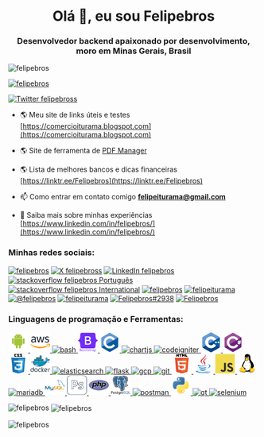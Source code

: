 <h1 align="center">Olá 👋, eu sou Felipebros</h1>
<h3 align="center">Desenvolvedor backend apaixonado por desenvolvimento, moro em Minas Gerais, Brasil</h3>

<p align="left"> <img src="https://komarev.com/ghpvc/?username=felipebros&label=Profile%20views&color=0e75b6&style=flat-square&label=Visualizações+do+perfil" alt="felipebros" /> </p>

<p align="left"> <a href="https://github.com/ryo-ma/github-profile-trophy"><img src="https://github-profile-trophy.vercel.app/?username=felipebros" alt="felipebros" /></a> </p>

<p align="left"> <a href="https://twitter.com/felipebross" target="_blank"><img src="https://img.shields.io/twitter/follow/felipebross?logo=twitter&style=for-the-badge" alt="Twitter felipebross" title="Twitter felipebross" /></a> </p>

- 🌎 Meu site de links úteis e testes [https://comercioiturama.blogspot.com](https://comercioiturama.blogspot.com)

- 🌎 Site de ferramenta de [PDF Manager](https://pdfmanageronline.blogspot.com/p/merge-pdf-file.html)

- 🌎 Lista de melhores bancos e dicas financeiras [https://linktr.ee/Felipebros](https://linktr.ee/Felipebros)

- 📫 Como entrar em contato comigo **felipeiturama@gmail.com**

- 📄 Saiba mais sobre minhas experiências [https://www.linkedin.com/in/felipebros/](https://www.linkedin.com/in/felipebros/)

<!-- ### Blogs posts -->
<!-- BLOG-POST-LIST:START -->
<!-- BLOG-POST-LIST:END -->

<h3 align="left">Minhas redes sociais:</h3>
<p align="left">
<a href="https://dev.to/felipebros" target="_blank"><img align="center" src="https://cdn.jsdelivr.net/npm/simple-icons@3.0.1/icons/dev-dot-to.svg" alt="felipebros" height="30" width="40" /></a>
<a href="https://x.com/felipebross" target="blank"><img align="center" src="https://upload.wikimedia.org/wikipedia/commons/5/53/X_logo_2023_original.svg" alt="X felipebross" title="X felipebross" height="30" width="40" /></a>
<a href="https://linkedin.com/in/felipebros" target="blank"><img align="center" src="https://raw.githubusercontent.com/rahuldkjain/github-profile-readme-generator/master/src/images/icons/Social/linked-in-alt.svg" alt="LinkedIn felipebros" title="LinkedIn felipebros" height="30" width="40" /></a>
<a href="https://pt.stackoverflow.com/users/96918/felipebros" target="blank"><img align="center" src="https://raw.githubusercontent.com/rahuldkjain/github-profile-readme-generator/master/src/images/icons/Social/stack-overflow.svg" alt="stackoverflow felipebros Português" title="stackoverflow felipebros Português" height="30" width="40" /></a>
<a href="https://stackoverflow.com/users/10386610/felipebros" target="blank"><img align="center" src="https://raw.githubusercontent.com/rahuldkjain/github-profile-readme-generator/master/src/images/icons/Social/stack-overflow.svg" alt="stackoverflow felipebros International" title="stackoverflow felipebros International" height="30" width="40" /></a>
<a href="https://fb.com/felipebros" target="blank"><img align="center" src="https://raw.githubusercontent.com/rahuldkjain/github-profile-readme-generator/master/src/images/icons/Social/facebook.svg" alt="felipebros" height="30" width="40" /></a>
<a href="https://instagram.com/felipeiturama" target="blank"><img align="center" src="https://raw.githubusercontent.com/rahuldkjain/github-profile-readme-generator/master/src/images/icons/Social/instagram.svg" alt="felipeiturama" height="30" width="40" /></a>
<a href="https://medium.com/@felipebros" target="blank"><img align="center" src="https://raw.githubusercontent.com/rahuldkjain/github-profile-readme-generator/master/src/images/icons/Social/medium.svg" alt="@felipebros" height="30" width="40" /></a>
<a href="https://www.youtube.com/felipeiturama" target="blank"><img align="center" src="https://raw.githubusercontent.com/rahuldkjain/github-profile-readme-generator/master/src/images/icons/Social/youtube.svg" alt="felipeiturama" height="30" width="40" /></a>
<a href="https://discord.gg/Felipebros#2938" target="blank"><img align="center" src="https://raw.githubusercontent.com/rahuldkjain/github-profile-readme-generator/master/src/images/icons/Social/discord.svg" alt="Felipebros#2938" height="30" width="40" /></a>
<a href="https://glasp.co/#/Felipebros" target="blank"><img align="center" src="https://glasp.co/icon.png" alt="Felipebros" height="30" width="30" /></a>
</p>

<h3 align="left">Linguagens de programação e Ferramentas:</h3>
<p align="left"> <a href="https://developer.android.com" target="_blank"> <img src="https://raw.githubusercontent.com/devicons/devicon/master/icons/android/android-original-wordmark.svg" alt="android" width="40" height="40"/> </a> <a href="https://aws.amazon.com" target="_blank"> <img src="https://raw.githubusercontent.com/devicons/devicon/master/icons/amazonwebservices/amazonwebservices-original-wordmark.svg" alt="aws" width="40" height="40"/> </a> <a href="https://www.gnu.org/software/bash/" target="_blank"> <img src="https://www.vectorlogo.zone/logos/gnu_bash/gnu_bash-icon.svg" alt="bash" width="40" height="40"/> </a> <a href="https://getbootstrap.com" target="_blank"> <img src="https://raw.githubusercontent.com/devicons/devicon/master/icons/bootstrap/bootstrap-plain-wordmark.svg" alt="bootstrap" width="40" height="40"/> </a> <a href="https://www.cprogramming.com/" target="_blank"> <img src="https://raw.githubusercontent.com/devicons/devicon/master/icons/c/c-original.svg" alt="c" width="40" height="40"/> </a> <a href="https://www.chartjs.org" target="_blank"> <img src="https://www.chartjs.org/media/logo-title.svg" alt="chartjs" width="40" height="40"/> </a> <a href="https://codeigniter.com" target="_blank"> <img src="https://cdn.worldvectorlogo.com/logos/codeigniter.svg" alt="codeigniter" width="40" height="40"/> </a> <a href="https://www.w3schools.com/cpp/" target="_blank"> <img src="https://raw.githubusercontent.com/devicons/devicon/master/icons/cplusplus/cplusplus-original.svg" alt="cplusplus" width="40" height="40"/> </a> <a href="https://www.w3schools.com/cs/" target="_blank"> <img src="https://raw.githubusercontent.com/devicons/devicon/master/icons/csharp/csharp-original.svg" alt="csharp" width="40" height="40"/> </a> <a href="https://www.w3schools.com/css/" target="_blank"> <img src="https://raw.githubusercontent.com/devicons/devicon/master/icons/css3/css3-original-wordmark.svg" alt="css3" width="40" height="40"/> </a> <a href="https://www.docker.com/" target="_blank"> <img src="https://raw.githubusercontent.com/devicons/devicon/master/icons/docker/docker-original-wordmark.svg" alt="docker" width="40" height="40"/> </a> <a href="https://www.elastic.co" target="_blank"> <img src="https://www.vectorlogo.zone/logos/elastic/elastic-icon.svg" alt="elasticsearch" width="40" height="40"/> </a> <a href="https://flask.palletsprojects.com/" target="_blank"> <img src="https://www.vectorlogo.zone/logos/pocoo_flask/pocoo_flask-icon.svg" alt="flask" width="40" height="40"/> </a> <a href="https://cloud.google.com" target="_blank"> <img src="https://www.vectorlogo.zone/logos/google_cloud/google_cloud-icon.svg" alt="gcp" width="40" height="40"/> </a> <a href="https://git-scm.com/" target="_blank"> <img src="https://www.vectorlogo.zone/logos/git-scm/git-scm-icon.svg" alt="git" width="40" height="40"/> </a> <a href="https://www.w3.org/html/" target="_blank"> <img src="https://raw.githubusercontent.com/devicons/devicon/master/icons/html5/html5-original-wordmark.svg" alt="html5" width="40" height="40"/> </a> <a href="https://www.java.com" target="_blank"> <img src="https://raw.githubusercontent.com/devicons/devicon/master/icons/java/java-original.svg" alt="java" width="40" height="40"/> </a> <a href="https://developer.mozilla.org/en-US/docs/Web/JavaScript" target="_blank"> <img src="https://raw.githubusercontent.com/devicons/devicon/master/icons/javascript/javascript-original.svg" alt="javascript" width="40" height="40"/> </a> <a href="https://www.linux.org/" target="_blank"> <img src="https://raw.githubusercontent.com/devicons/devicon/master/icons/linux/linux-original.svg" alt="linux" width="40" height="40"/> </a> <a href="https://mariadb.org/" target="_blank"> <img src="https://www.vectorlogo.zone/logos/mariadb/mariadb-icon.svg" alt="mariadb" width="40" height="40"/> </a> <a href="https://www.mysql.com/" target="_blank"> <img src="https://raw.githubusercontent.com/devicons/devicon/master/icons/mysql/mysql-original-wordmark.svg" alt="mysql" width="40" height="40"/> </a> <a href="https://www.photoshop.com/en" target="_blank"> <img src="https://raw.githubusercontent.com/devicons/devicon/master/icons/photoshop/photoshop-line.svg" alt="photoshop" width="40" height="40"/> </a> <a href="https://www.php.net" target="_blank"> <img src="https://raw.githubusercontent.com/devicons/devicon/master/icons/php/php-original.svg" alt="php" width="40" height="40"/> </a> <a href="https://www.postgresql.org" target="_blank"> <img src="https://raw.githubusercontent.com/devicons/devicon/master/icons/postgresql/postgresql-original-wordmark.svg" alt="postgresql" width="40" height="40"/> </a> <a href="https://postman.com" target="_blank"> <img src="https://www.vectorlogo.zone/logos/getpostman/getpostman-icon.svg" alt="postman" width="40" height="40"/> </a> <a href="https://www.python.org" target="_blank"> <img src="https://raw.githubusercontent.com/devicons/devicon/master/icons/python/python-original.svg" alt="python" width="40" height="40"/> </a> <a href="https://www.qt.io/" target="_blank"> <img src="https://upload.wikimedia.org/wikipedia/commons/0/0b/Qt_logo_2016.svg" alt="qt" width="40" height="40"/> </a> <a href="https://www.selenium.dev" target="_blank"> <img src="https://raw.githubusercontent.com/detain/svg-logos/780f25886640cef088af994181646db2f6b1a3f8/svg/selenium-logo.svg" alt="selenium" width="40" height="40"/> </a> </p>

<p><img align="left" src="https://github-readme-stats.vercel.app/api/top-langs?username=felipebros&show_icons=true&locale=en&layout=compact" alt="felipebros" /></p>

<p>&nbsp;<img align="center" src="https://github-readme-stats.vercel.app/api?username=felipebros&show_icons=true&locale=en" alt="felipebros" /></p>

<p><img align="center" src="https://github-readme-streak-stats.herokuapp.com/?user=felipebros&" alt="felipebros" /></p>


<!--
**Felipebros/Felipebros** is a ✨ _special_ ✨ repository because its `README.md` (this file) appears on your GitHub profile.

Here are some ideas to get you started:

- 🔭 I’m currently working on ...
- 🌱 I’m currently learning ...
- 👯 I’m looking to collaborate on ...
- 🤔 I’m looking for help with ...
- 💬 Ask me about ...
- 📫 How to reach me: ...
- 😄 Pronouns: ...
- ⚡ Fun fact: ...
-->
